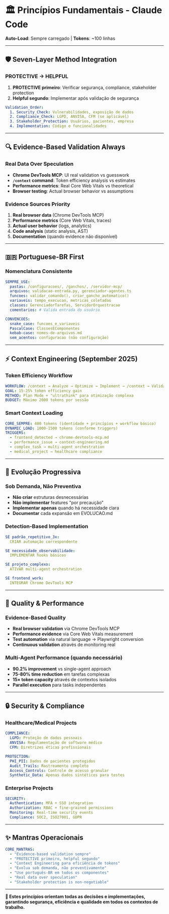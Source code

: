 # 🏛️ Princípios Fundamentais - Claude Code

**Auto-Load**: Sempre carregado | **Tokens**: ~100 linhas

---

## 🛡️ **Seven-Layer Method Integration**

### **PROTECTIVE → HELPFUL**
1. **PROTECTIVE primeiro**: Verificar segurança, compliance, stakeholder protection
2. **Helpful segundo**: Implementar após validação de segurança

```yaml
Validation_Order:
  1. Security_Check: Vulnerabilidades, exposição de dados
  2. Compliance_Check: LGPD, ANVISA, CFM (se aplicável)
  3. Stakeholder_Protection: Usuários, pacientes, empresa
  4. Implementation: Código e funcionalidades
```

---

## 🔍 **Evidence-Based Validation Always**

### **Real Data Over Speculation**
- **Chrome DevTools MCP**: UI real validation vs guesswork
- **`/context` command**: Token efficiency analysis vs estimates
- **Performance metrics**: Real Core Web Vitals vs theoretical
- **Browser testing**: Actual browser behavior vs assumptions

### **Evidence Sources Priority**
1. **Real browser data** (Chrome DevTools MCP)
2. **Performance metrics** (Core Web Vitals, traces)
3. **Actual user behavior** (logs, analytics)
4. **Code analysis** (static analysis, AST)
5. **Documentation** (quando evidence não disponível)

---

## 🇧🇷 **Portuguese-BR First**

### **Nomenclatura Consistente**
```yaml
SEMPRE_USE:
  pastas: /configuracoes/, /ganchos/, /servidor-mcp/
  arquivos: validacao-entrada.py, gerenciador-agentes.ts
  funcoes: validar_comando(), criar_gancho_automatico()
  variaveis: tempo_execucao, metricas_coletadas
  classes: GerenciadorTarefas, ServidorOrquestracao
  comentarios: # Valida entrada do usuário

CONVENCOES:
  snake_case: funcoes_e_variaveis
  PascalCase: ClassesEComponentes
  kebab-case: nomes-de-arquivos.md
  sem_acentos: configuracao (não configuração)
```

---

## ⚡ **Context Engineering** (September 2025)

### **Token Efficiency Workflow**
```yaml
WORKFLOW: /context → Analyze → Optimize → Implement → /context → Validate
GOAL: 15-25% token efficiency gain
METHOD: Plan Mode + "ultrathink" para otimização complexa
BUDGET: Máximo 2000 tokens por sessão
```

### **Smart Context Loading**
```yaml
CORE_SEMPRE: 400 tokens (identidade + princípios + workflow básico)
DYNAMIC_LOAD: 1000-1500 tokens (conforme triggers)
TRIGGERS:
  - frontend_detected → chrome-devtools-mcp.md
  - performance_issue → context-engineering.md
  - complex_task → multi-agent orchestration
  - medical_project → healthcare compliance
```

---

## 🔄 **Evolução Progressiva**

### **Sob Demanda, Não Preventiva**
- **Não criar** estruturas desnecessárias
- **Não implementar** features "por precaução"
- **Implementar apenas** quando há necessidade clara
- **Documentar** cada expansão em EVOLUCAO.md

### **Detection-Based Implementation**
```yaml
SE padrão_repetitivo_3x:
  CRIAR automação correspondente

SE necessidade_observabilidade:
  IMPLEMENTAR hooks básicos

SE projeto_complexo:
  ATIVAR multi-agent orchestration

SE frontend_work:
  INTEGRAR Chrome DevTools MCP
```

---

## 🎯 **Quality & Performance**

### **Evidence-Based Quality**
- **Real browser validation** via Chrome DevTools MCP
- **Performance evidence** via Core Web Vitals measurement
- **Test automation** via natural language → Playwright conversion
- **Continuous validation** através de monitoring real

### **Multi-Agent Performance** (quando necessário)
- **90.2% improvement** vs single-agent approach
- **75-80% time reduction** em tarefas complexas
- **15× token capacity** através de contextos isolados
- **Parallel execution** para tasks independentes

---

## 🔒 **Security & Compliance**

### **Healthcare/Medical Projects**
```yaml
COMPLIANCE:
  LGPD: Proteção de dados pessoais
  ANVISA: Regulamentação de software médico
  CFM: Diretrizes éticas profissionais

PROTECTION:
  PHI_PII: Dados de pacientes protegidos
  Audit_Trails: Rastreamento completo
  Access_Controls: Controle de acesso granular
  Synthetic_Data: Apenas dados sintéticos para testes
```

### **Enterprise Projects**
```yaml
SECURITY:
  Authentication: MFA + SSO integration
  Authorization: RBAC + fine-grained permissions
  Monitoring: Real-time security events
  Compliance: SOC2, ISO27001, GDPR
```

---

## ✨ **Mantras Operacionais**

```yaml
CORE_MANTRAS:
  - "Evidence-based validation sempre"
  - "PROTECTIVE primeiro, helpful segundo"
  - "Context Engineering para eficiência de tokens"
  - "Evolua sob demanda, não preventivamente"
  - "Use português-BR em todos os componentes"
  - "Real data over speculation"
  - "Stakeholder protection is non-negotiable"
```

---

**🎯 Estes princípios orientam todas as decisões e implementações, garantindo segurança, eficiência e qualidade em todos os contextos de trabalho.**